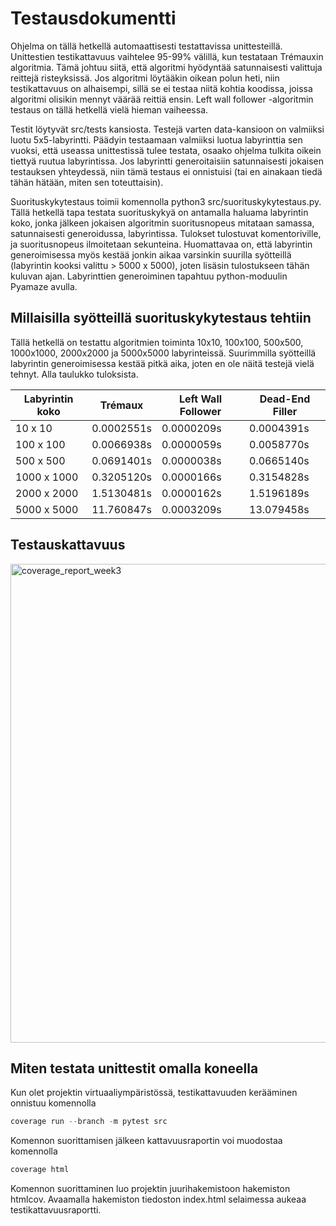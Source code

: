 # Testausdokumentti

Ohjelma on tällä hetkellä automaattisesti testattavissa unittesteillä. Unittestien testikattavuus vaihtelee 95-99% välillä, kun testataan Trémauxin algoritmia. Tämä johtuu siitä, että algoritmi hyödyntää satunnaisesti valittuja reittejä risteyksissä. Jos algoritmi löytääkin oikean polun heti, niin testikattavuus on alhaisempi, sillä se ei testaa niitä kohtia koodissa, joissa algoritmi olisikin mennyt väärää reittiä ensin. Left wall follower -algoritmin testaus on tällä hetkellä vielä hieman vaiheessa.

Testit löytyvät src/tests kansiosta. Testejä varten data-kansioon on valmiiksi luotu 5x5-labyrintti. Päädyin testaamaan valmiiksi luotua labyrinttia sen vuoksi, että useassa unittestissä tulee testata, osaako ohjelma tulkita oikein tiettyä ruutua labyrintissa. Jos labyrintti generoitaisiin satunnaisesti jokaisen testauksen yhteydessä, niin tämä testaus ei onnistuisi (tai en ainakaan tiedä tähän hätään, miten sen toteuttaisin). 

Suorituskykytestaus toimii komennolla python3 src/suorituskykytestaus.py. Tällä hetkellä tapa testata suorituskykyä on antamalla haluama labyrintin koko,
jonka jälkeen jokaisen algoritmin suoritusnopeus mitataan samassa, satunnaisesti generoidussa, labyrintissa. Tulokset tulostuvat komentoriville, ja
suoritusnopeus ilmoitetaan sekunteina. Huomattavaa on, että labyrintin generoimisessa myös kestää jonkin aikaa varsinkin suurilla syötteillä (labyrintin
kooksi valittu > 5000 x 5000), joten lisäsin tulostukseen tähän kuluvan ajan. Labyrinttien generoiminen tapahtuu python-moduulin Pyamaze avulla.

## Millaisilla syötteillä suorituskykytestaus tehtiin

Tällä hetkellä on testattu algoritmien toiminta 10x10, 100x100, 500x500, 1000x1000, 2000x2000 ja 5000x5000 labyrinteissä. Suurimmilla syötteillä labyrintin
generoimisessa kestää pitkä aika, joten en ole näitä testejä vielä tehnyt. Alla taulukko tuloksista.

| Labyrintin koko | Trémaux    | Left Wall Follower | Dead-End Filler |
|-----------------|------------|--------------------|-----------------|
| 10 x 10         | 0.0002551s | 0.0000209s         | 0.0004391s      |
| 100 x 100       | 0.0066938s | 0.0000059s         | 0.0058770s      |
| 500 x 500       | 0.0691401s | 0.0000038s         | 0.0665140s      |
| 1000 x 1000     | 0.3205120s | 0.0000166s         | 0.3154828s      |
| 2000 x 2000     | 1.5130481s | 0.0000162s         | 1.5196189s      |
| 5000 x 5000     | 11.760847s | 0.0003209s         | 13.079458s      |


## Testauskattavuus
<img width="766" alt="coverage_report_week3" src="https://user-images.githubusercontent.com/55439398/161381706-54653c1a-3f62-4ec8-bb05-7ad0a3fc5c89.png">

## Miten testata unittestit omalla koneella

Kun olet projektin virtuaaliympäristössä, testikattavuuden kerääminen onnistuu komennolla
```python
coverage run --branch -m pytest src
```

Komennon suorittamisen jälkeen kattavuusraportin voi muodostaa komennolla 
```python
coverage html
```

Komennon suorittaminen luo projektin juurihakemistoon hakemiston htmlcov. Avaamalla hakemiston tiedoston index.html selaimessa aukeaa testikattavuusraportti.
